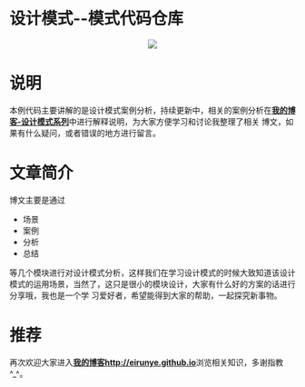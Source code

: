 
# 设计模式--模式代码仓库

<div align=center>
<img src="https://upload-images.jianshu.io/upload_images/3012005-407ecb6ca3265939.png?imageMogr2/auto-orient/strip%7CimageView2/2/w/600">
</div>

# 说明

本例代码主要讲解的是设计模式案例分析，持续更新中，相关的案例分析在[**我的博客-设计模式系列**](https://eirunye.github.io/categories/%E8%AE%BE%E8%AE%A1%E6%A8%A1%E5%BC%8F/)中进行解释说明，为大家方便学习和讨论我整理了相关
博文，如果有什么疑问，或者错误的地方进行留言。

# 文章简介

博文主要是通过
* 场景
* 案例
* 分析
* 总结

等几个模块进行对设计模式分析，这样我们在学习设计模式的时候大致知道该设计模式的运用场景，当然了，这只是很小的模块设计，大家有什么好的方案的话进行分享哦，我也是一个学
习爱好者，希望能得到大家的帮助，一起探究新事物。

# 推荐

再次欢迎大家进入[**我的博客http://eirunye.github.io**](http://eirunye.github.io)浏览相关知识，多谢指教^_^。
